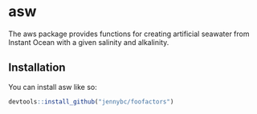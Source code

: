 
<!-- README.md is generated from README.Rmd. Please edit that file -->

# asw

<!-- badges: start -->

<!-- badges: end -->

The aws package provides functions for creating artificial seawater from
Instant Ocean with a given salinity and alkalinity.

## Installation

You can install asw like so:

``` r
devtools::install_github("jennybc/foofactors")
```
